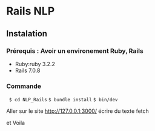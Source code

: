 # Rails NLP

## Instalation
### Prérequis : Avoir un environement Ruby, Rails
- Ruby:ruby 3.2.2
- Rails 7.0.8

### Commande
 ``` $ cd NLP_Rails```
 ``` $ bundle install ```
 ``` $ bin/dev ```

Aller sur le site http://127.0.0.1:3000/
écrire du texte
fetch

et Voila
